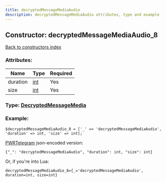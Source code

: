 ```yaml
---
title: decryptedMessageMediaAudio
description: decryptedMessageMediaAudio attributes, type and example
---
```

## Constructor: decryptedMessageMediaAudio\_8  
[Back to constructors index](index.md)



### Attributes:

| Name     |    Type       | Required |
|----------|---------------|----------|
|duration|[int](../types/int.md) | Yes|
|size|[int](../types/int.md) | Yes|



### Type: [DecryptedMessageMedia](../types/DecryptedMessageMedia.md)


### Example:

```
$decryptedMessageMediaAudio_8 = ['_' => 'decryptedMessageMediaAudio', 'duration' => int, 'size' => int];
```  

[PWRTelegram](https://pwrtelegram.xyz) json-encoded version:

```
{"_": "decryptedMessageMediaAudio", "duration": int, "size": int}
```


Or, if you're into Lua:  


```
decryptedMessageMediaAudio_8={_='decryptedMessageMediaAudio', duration=int, size=int}

```


